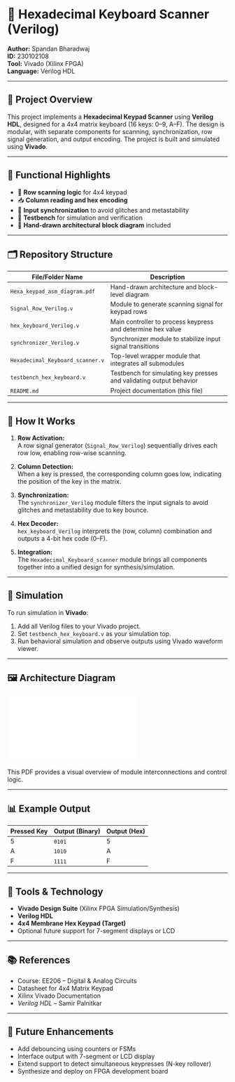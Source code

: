 # 🔢 Hexadecimal Keyboard Scanner (Verilog)

**Author:** Spandan Bharadwaj  
**ID:** 230102108  
**Tool:** Vivado (Xilinx FPGA)  
**Language:** Verilog HDL  

---

## 📌 Project Overview

This project implements a **Hexadecimal Keypad Scanner** using **Verilog HDL**, designed for a 4x4 matrix keyboard (16 keys: 0–9, A–F). The design is modular, with separate components for scanning, synchronization, row signal generation, and output encoding. The project is built and simulated using **Vivado**.

---

## 🧩 Functional Highlights

- 🔄 **Row scanning logic** for 4x4 keypad  
- 📥 **Column reading and hex encoding**  
- 🧼 **Input synchronization** to avoid glitches and metastability  
- 🧪 **Testbench** for simulation and verification  
- 📝 **Hand-drawn architectural block diagram** included  

---

## 🗂️ Repository Structure

| File/Folder Name                    | Description                                                                 |
|------------------------------------|-----------------------------------------------------------------------------|
| `Hexa_keypad_asm_diagram.pdf`      | Hand-drawn architecture and block-level diagram                            |
| `Signal_Row_Verilog.v`             | Module to generate scanning signal for keypad rows                         |
| `hex_keyboard_Verilog.v`           | Main controller to process keypress and determine hex value                |
| `synchronizer_Verilog.v`          | Synchronizer module to stabilize input signal transitions                  |
| `Hexadecimal_Keyboard_scanner.v`   | Top-level wrapper module that integrates all submodules                    |
| `testbench_hex_keyboard.v`         | Testbench for simulating key presses and validating output behavior        |
| `README.md`                        | Project documentation (this file)                                          |

---

## 🧠 How It Works

1. **Row Activation:**  
   A row signal generator (`Signal_Row_Verilog`) sequentially drives each row low, enabling row-wise scanning.

2. **Column Detection:**  
   When a key is pressed, the corresponding column goes low, indicating the position of the key in the matrix.

3. **Synchronization:**  
   The `synchronizer_Verilog` module filters the input signals to avoid glitches and metastability due to key bounce.

4. **Hex Decoder:**  
   `hex_keyboard_Verilog` interprets the (row, column) combination and outputs a 4-bit hex code (0–F).

5. **Integration:**  
   The `Hexadecimal_Keyboard_scanner` module brings all components together into a unified design for synthesis/simulation.

---

## 🧪 Simulation

To run simulation in **Vivado**:

1. Add all Verilog files to your Vivado project.  
2. Set `testbench_hex_keyboard.v` as your simulation top.  
3. Run behavioral simulation and observe outputs using Vivado waveform viewer.

---

## 🖼️ Architecture Diagram

![ASM Diagram](Hexa_keypad_asm_diagram.pdf)

This PDF provides a visual overview of module interconnections and control logic.

---

## 📊 Example Output

| Pressed Key | Output (Binary) | Output (Hex) |
|-------------|------------------|---------------|
| 5           | `0101`           | 5             |
| A           | `1010`           | A             |
| F           | `1111`           | F             |

---

## 🔧 Tools & Technology

- **Vivado Design Suite** (Xilinx FPGA Simulation/Synthesis)  
- **Verilog HDL**  
- **4x4 Membrane Hex Keypad (Target)**  
- Optional future support for 7-segment displays or LCD  

---

## 📚 References

- Course: EE206 – Digital & Analog Circuits  
- Datasheet for 4x4 Matrix Keypad  
- Xilinx Vivado Documentation  
- *Verilog HDL* – Samir Palnitkar  

---

## 🚀 Future Enhancements

- Add debouncing using counters or FSMs  
- Interface output with 7-segment or LCD display  
- Extend support to detect simultaneous keypresses (N-key rollover)  
- Synthesize and deploy on FPGA development board
